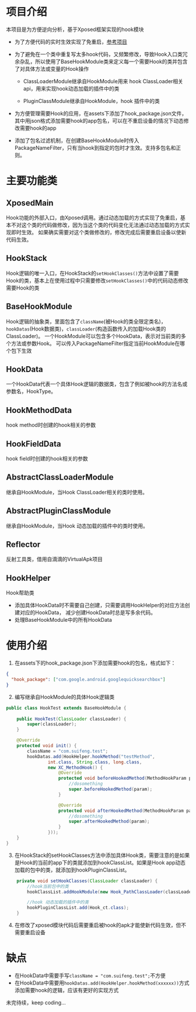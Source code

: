 # 项目介绍
本项目是为方便逆向分析，基于Xposed框架实现的hook模块

- 为了方便代码的实时生效实现了免重启，[参考项目](https://github.com/shuihuadx/XposedHook)
- 为了避免在一个类中重复写太多hook代码，又频繁修改，导致Hook入口类冗余杂乱，所以使用了BaseHookModule类来定义每一个需要Hook的类并包含了对具体方法或变量的Hook操作

    - ClassLoaderModule继承自HookModule用来 hook ClassLoader相关api，用来实现hook动态加载的插件中的类

    - PluginClassModule继承自HookModule，hook 插件中的类
    
- 为方便管理需要Hook的应用，在assets下添加了hook_package.json文件，其中用json格式添加需要hook的app包名，可以在不重启设备的情况下动态修改需要hook的app

- 添加了包名过滤机制，在创建BaseHookModule时传入PackageNameFilter，只有当hook到指定的包时才生效。支持多包名和正则。

# 主要功能类

## XposedMain
Hook功能的外部入口，由Xposed调用。通过动态加载的方式实现了免重启，基本不对这个类的代码做修改，因为当这个类的代码变化无法通过动态加载的方式实现即时生效。
如果确实需要对这个类做修改的，修改完成后需要重启设备以使新代码生效。

## HookStack
Hook逻辑的唯一入口，在HookStack的`setHookClasses()`方法中设置了需要Hook的类，基本上在使用过程中只需要修改`setHookClasses()`中的代码动态修改需要Hook的类

## BaseHookModule
Hook逻辑的抽象类，里面包含了`className`(被Hook的类全限定类名)，`hookDatas`(Hook数据类)，`classLoader`(构造函数传入的加载Hook类的ClassLoader)。
一个HookModule可以包含多个HookData，表示对当前类的多个方法或参数Hook。
可以传入PackageNameFilter指定当前HookModule在哪个包下生效

## HookData
一个HookData代表一个具体Hook逻辑的数据类，包含了例如被hook的方法名或参数名，HookType。

## HookMethodData
hook method时创建的hook相关的参数

## HookFieldData
hook field时创建的hook相关的参数

## AbstractClassLoaderModule
继承自HookModule，当Hook ClassLoader相关的类时使用。

## AbstractPluginClassModule
继承自HookModule，当Hook 动态加载的插件中的类时使用。

## Reflector
反射工具类，借用自滴滴的VirtualApk项目

## HookHelper
Hook帮助类
- 添加具体HookData时不需要自己创建，只需要调用HookHelper的对应方法创建对应的HookData，
减少创建HookData时总是写多余代码。
- 处理BaseHookModule中的所有HookData


# 使用介绍
1. 在assets下的hook_package.json下添加需要hook的包名，格式如下：
``` json
{
  "hook_package": ["com.google.android.googlequicksearchbox"]
}
```

2. 编写继承自HookModule的具体Hook逻辑类
``` java
public class HookTest extends BaseHookModule {
    
    public HookTest(ClassLoader classLoader) {
        super(classLoader);
    }

    @Override
    protected void init() {
        className = "com.suifeng.test";
        hookDatas.add(HookHelper.hookMethod("testMethod",
                int.class, String.class, long.class,
                new XC_MethodHook() {
                    @Override
                    protected void beforeHookedMethod(MethodHookParam param) throws Throwable {
                        //dosomething
                        super.beforeHookedMethod(param);
                    }

                    @Override
                    protected void afterHookedMethod(MethodHookParam param) throws Throwable {
                        //dosomething
                        super.afterHookedMethod(param);
                    }
                }));
    }
}

```

3. 在HookStack的setHookClasses方法中添加具体Hook类，需要注意的是如果是Hook的当前的app下的类就添加到hookClassList。如果是Hook app动态加载的包中的类，就添加到hookPluginClassList。
``` java
    private void setHookClasses(ClassLoader classLoader) {
        //hook当前包中的类
        hookClassList.addHookModule(new Hook_PathClassLoader(classLoader));

        //hook 动态加载的插件中的类
        hookPluginClassList.add(Hook_ct.class);
    }
```

4. 在修改了xposed模块代码后需要重启被hook的apk才能使新代码生效，但不需要重启设备

# 缺点
- 在HookData中需要手写`className = "com.suifeng.test";`不方便
- 在HookData中需要用`hookDatas.add(HookHelper.hookMethod(xxxxxx))`方式添加需要hook的逻辑，应该有更好的实现方式

未完待续，keep coding...